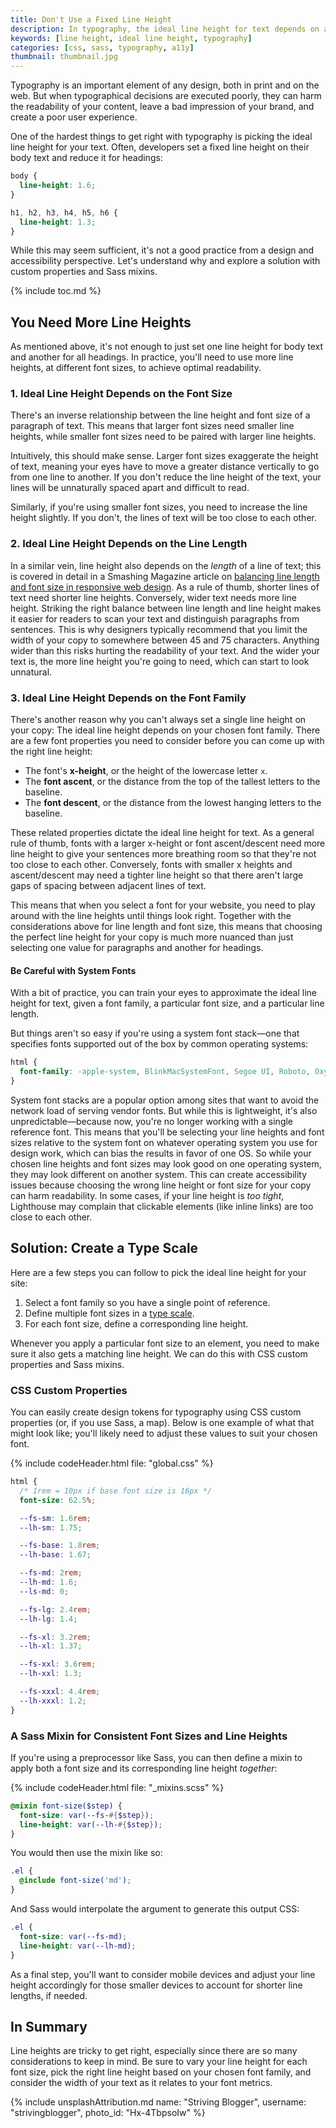 ```yaml
---
title: Don't Use a Fixed Line Height
description: In typography, the ideal line height for text depends on a variety of factors, including font size, line length, and font family.
keywords: [line height, ideal line height, typography]
categories: [css, sass, typography, a11y]
thumbnail: thumbnail.jpg
---
```


Typography is an important element of any design, both in print and on the web. But when typographical decisions are executed poorly, they can harm the readability of your content, leave a bad impression of your brand, and create a poor user experience.

One of the hardest things to get right with typography is picking the ideal line height for your text. Often, developers set a fixed line height on their body text and reduce it for headings:

```css
body {
  line-height: 1.6;
}

h1, h2, h3, h4, h5, h6 {
  line-height: 1.3;
}
```

While this may seem sufficient, it's not a good practice from a design and accessibility perspective. Let's understand why and explore a solution with custom properties and Sass mixins.

{% include toc.md %}

## You Need More Line Heights

As mentioned above, it's not enough to just set one line height for body text and another for all headings. In practice, you'll need to use more line heights, at different font sizes, to achieve optimal readability.

### 1. Ideal Line Height Depends on the Font Size

There's an inverse relationship between the line height and font size of a paragraph of text. This means that larger font sizes need smaller line heights, while smaller font sizes need to be paired with larger line heights.

Intuitively, this should make sense. Larger font sizes exaggerate the height of text, meaning your eyes have to move a greater distance vertically to go from one line to another. If you don't reduce the line height of the text, your lines will be unnaturally spaced apart and difficult to read.

Similarly, if you're using smaller font sizes, you need to increase the line height slightly. If you don't, the lines of text will be too close to each other.

### 2. Ideal Line Height Depends on the Line Length

In a similar vein, line height also depends on the *length* of a line of text; this is covered in detail in a Smashing Magazine article on [balancing line length and font size in responsive web design](https://www.smashingmagazine.com/2014/09/balancing-line-length-font-size-responsive-web-design/). As a rule of thumb, shorter lines of text need shorter line heights. Conversely, wider text needs more line height. Striking the right balance between line length and line height makes it easier for readers to scan your text and distinguish paragraphs from sentences. This is why designers typically recommend that you limit the width of your copy to somewhere between 45 and 75 characters. Anything wider than this risks hurting the readability of your text. And the wider your text is, the more line height you're going to need, which can start to look unnatural.

### 3. Ideal Line Height Depends on the Font Family

There's another reason why you can't always set a single line height on your copy: The ideal line height depends on your chosen font family. There are a few font properties you need to consider before you can come up with the right line height:

- The font's **x-height**, or the height of the lowercase letter `x`.
- The **font ascent**, or the distance from the top of the tallest letters to the baseline.
- The **font descent**, or the distance from the lowest hanging letters to the baseline.

These related properties dictate the ideal line height for text. As a general rule of thumb, fonts with a larger x-height or font ascent/descent need more line height to give your sentences more breathing room so that they're not too close to each other. Conversely, fonts with smaller x heights and ascent/descent may need a tighter line height so that there aren't large gaps of spacing between adjacent lines of text.

This means that when you select a font for your website, you need to play around with the line heights until things look right. Together with the considerations above for line length and font size, this means that choosing the perfect line height for your copy is much more nuanced than just selecting one value for paragraphs and another for headings.

#### Be Careful with System Fonts

With a bit of practice, you can train your eyes to approximate the ideal line height for text, given a font family, a particular font size, and a particular line length.

But things aren't so easy if you're using a system font stack—one that specifies fonts supported out of the box by common operating systems:

```css
html {
  font-family: -apple-system, BlinkMacSystemFont, Segoe UI, Roboto, Oxygen, Ubuntu, Cantarell, Open Sans, Helvetica Neue, sans-serif;
}
```

System font stacks are a popular option among sites that want to avoid the network load of serving vendor fonts. But while this is lightweight, it's also unpredictable—because now, you're no longer working with a single reference font. This means that you'll be selecting your line heights and font sizes relative to the system font on whatever operating system you use for design work, which can bias the results in favor of one OS. So while your chosen line heights and font sizes may look good on one operating system, they may look different on another system. This can create accessibility issues because choosing the wrong line height or font size for your copy can harm readability. In some cases, if your line height is *too tight*, Lighthouse may complain that clickable elements (like inline links) are too close to each other.

## Solution: Create a Type Scale

Here are a few steps you can follow to pick the ideal line height for your site:

1. Select a font family so you have a single point of reference.
2. Define multiple font sizes in a [type scale](https://type-scale.com/).
3. For each font size, define a corresponding line height.

Whenever you apply a particular font size to an element, you need to make sure it also gets a matching line height. We can do this with CSS custom properties and Sass mixins.

### CSS Custom Properties

You can easily create design tokens for typography using CSS custom properties (or, if you use Sass, a map). Below is one example of what that might look like; you'll likely need to adjust these values to suit your chosen font.

{% include codeHeader.html file: "global.css" %}
```css
html {
  /* 1rem = 10px if base font size is 16px */
  font-size: 62.5%;

  --fs-sm: 1.6rem;
  --lh-sm: 1.75;

  --fs-base: 1.8rem;
  --lh-base: 1.67;

  --fs-md: 2rem;
  --lh-md: 1.6;
  --ls-md: 0;

  --fs-lg: 2.4rem;
  --lh-lg: 1.4;

  --fs-xl: 3.2rem;
  --lh-xl: 1.37;

  --fs-xxl: 3.6rem;
  --lh-xxl: 1.3;

  --fs-xxxl: 4.4rem;
  --lh-xxxl: 1.2;
}
```

### A Sass Mixin for Consistent Font Sizes and Line Heights

If you're using a preprocessor like Sass, you can then define a mixin to apply both a font size and its corresponding line height *together*:

{% include codeHeader.html file: "_mixins.scss" %}
```scss
@mixin font-size($step) {
  font-size: var(--fs-#{$step});
  line-height: var(--lh-#{$step});
}
```

You would then use the mixin like so:

```scss
.el {
  @include font-size('md');
}
```

And Sass would interpolate the argument to generate this output CSS:

```css
.el {
  font-size: var(--fs-md);
  line-height: var(--lh-md);
}
```

As a final step, you'll want to consider mobile devices and adjust your line height accordingly for those smaller devices to account for shorter line lengths, if needed.

## In Summary

Line heights are tricky to get right, especially since there are so many considerations to keep in mind. Be sure to vary your line height for each font size, pick the right line height based on your chosen font family, and consider the width of your text as it relates to your font metrics.

{% include unsplashAttribution.md name: "Striving Blogger", username: "strivingblogger", photo_id: "Hx-4TbpsoIw" %}
